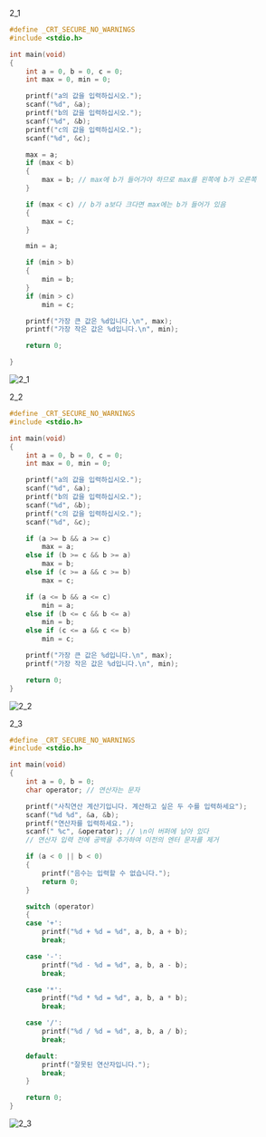 2_1
```c
#define _CRT_SECURE_NO_WARNINGS
#include <stdio.h>

int main(void)
{
	int a = 0, b = 0, c = 0;
	int max = 0, min = 0;

	printf("a의 값을 입력하십시오.");
	scanf("%d", &a);
	printf("b의 값을 입력하십시오.");
	scanf("%d", &b);
	printf("c의 값을 입력하십시오.");
	scanf("%d", &c);

	max = a;
	if (max < b)
	{
		max = b; // max에 b가 들어가야 하므로 max를 왼쪽에 b가 오른쪽
	}

	if (max < c) // b가 a보다 크다면 max에는 b가 들어가 있음
	{
		max = c;
	}

	min = a;

	if (min > b)
	{
		min = b;
	}
	if (min > c)
		min = c;

	printf("가장 큰 값은 %d입니다.\n", max);
	printf("가장 작은 값은 %d입니다.\n", min);

	return 0;

}
```
![2_1](https://user-images.githubusercontent.com/127831078/235754940-7bb9a86b-1472-4726-a4a0-cb200c01cc3d.PNG)

2_2
```c
#define _CRT_SECURE_NO_WARNINGS
#include <stdio.h>

int main(void)
{
	int a = 0, b = 0, c = 0;
	int max = 0, min = 0;

	printf("a의 값을 입력하십시오.");
	scanf("%d", &a);
	printf("b의 값을 입력하십시오.");
	scanf("%d", &b);
	printf("c의 값을 입력하십시오.");
	scanf("%d", &c);

	if (a >= b && a >= c)
		max = a;
	else if (b >= c && b >= a)
		max = b;
	else if (c >= a && c >= b)
		max = c;

	if (a <= b && a <= c)
		min = a;
	else if (b <= c && b <= a)
		min = b;
	else if (c <= a && c <= b)
		min = c;

	printf("가장 큰 값은 %d입니다.\n", max);
	printf("가장 작은 값은 %d입니다.\n", min);

	return 0;
}
```

![2_2](https://user-images.githubusercontent.com/127831078/235755110-f268ed83-bb4b-4709-be50-98a95ba6e436.PNG)

2_3
```c
#define _CRT_SECURE_NO_WARNINGS
#include <stdio.h>

int main(void)
{
	int a = 0, b = 0;
	char operator; // 연산자는 문자

	printf("사칙연산 계산기입니다. 계산하고 싶은 두 수를 입력하세요");
	scanf("%d %d", &a, &b);
	printf("연산자를 입력하세요.");
	scanf(" %c", &operator); // \n이 버퍼에 남아 있다
	// 연산자 입력 전에 공백을 추가하여 이전의 엔터 문자를 제거

	if (a < 0 || b < 0)
	{
		printf("음수는 입력할 수 없습니다.");
		return 0;
	}

	switch (operator)
	{
	case '+':
		printf("%d + %d = %d", a, b, a + b);
		break;

	case '-':
		printf("%d - %d = %d", a, b, a - b);
		break;

	case '*':
		printf("%d * %d = %d", a, b, a * b);
		break;

	case '/':
		printf("%d / %d = %d", a, b, a / b);
		break;

	default:
		printf("잘못된 연산자입니다.");
		break;
	}

	return 0;
}
```

![2_3](https://user-images.githubusercontent.com/127831078/235755178-c038778f-9c60-4ff6-baca-372e50a44bab.PNG)
